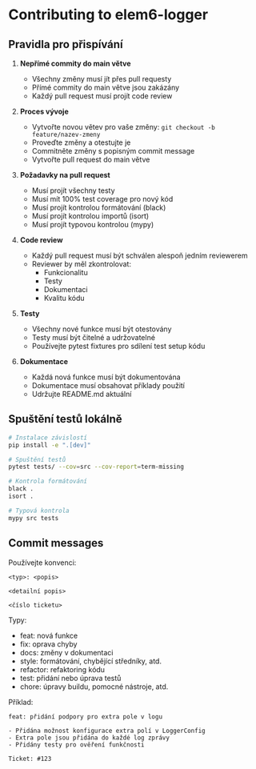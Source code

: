 # Contributing to elem6-logger

## Pravidla pro přispívání

1. **Nepřímé commity do main větve**
   - Všechny změny musí jít přes pull requesty
   - Přímé commity do main větve jsou zakázány
   - Každý pull request musí projít code review

2. **Proces vývoje**
   - Vytvořte novou větev pro vaše změny: `git checkout -b feature/nazev-zmeny`
   - Proveďte změny a otestujte je
   - Commitněte změny s popisným commit message
   - Vytvořte pull request do main větve

3. **Požadavky na pull request**
   - Musí projít všechny testy
   - Musí mít 100% test coverage pro nový kód
   - Musí projít kontrolou formátování (black)
   - Musí projít kontrolou importů (isort)
   - Musí projít typovou kontrolou (mypy)

4. **Code review**
   - Každý pull request musí být schválen alespoň jedním reviewerem
   - Reviewer by měl zkontrolovat:
     - Funkcionalitu
     - Testy
     - Dokumentaci
     - Kvalitu kódu

5. **Testy**
   - Všechny nové funkce musí být otestovány
   - Testy musí být čitelné a udržovatelné
   - Používejte pytest fixtures pro sdílení test setup kódu

6. **Dokumentace**
   - Každá nová funkce musí být dokumentována
   - Dokumentace musí obsahovat příklady použití
   - Udržujte README.md aktuální

## Spuštění testů lokálně

```bash
# Instalace závislostí
pip install -e ".[dev]"

# Spuštění testů
pytest tests/ --cov=src --cov-report=term-missing

# Kontrola formátování
black .
isort .

# Typová kontrola
mypy src tests
```

## Commit messages

Používejte konvenci:

```
<typ>: <popis>

<detailní popis>

<číslo ticketu>
```

Typy:
- feat: nová funkce
- fix: oprava chyby
- docs: změny v dokumentaci
- style: formátování, chybějící středníky, atd.
- refactor: refaktoring kódu
- test: přidání nebo úprava testů
- chore: úpravy buildu, pomocné nástroje, atd.

Příklad:
```
feat: přidání podpory pro extra pole v logu

- Přidána možnost konfigurace extra polí v LoggerConfig
- Extra pole jsou přidána do každé log zprávy
- Přidány testy pro ověření funkčnosti

Ticket: #123
